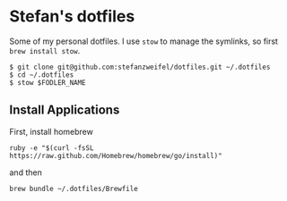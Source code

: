 # Stefan's dotfiles

Some of my personal dotfiles. I use `stow` to manage the symlinks, so first `brew install stow`.

```
$ git clone git@github.com:stefanzweifel/dotfiles.git ~/.dotfiles
$ cd ~/.dotfiles
$ stow $FODLER_NAME
```

## Install Applications

First, install homebrew

`ruby -e "$(curl -fsSL https://raw.github.com/Homebrew/homebrew/go/install)"`

and then

`brew bundle ~/.dotfiles/Brewfile`